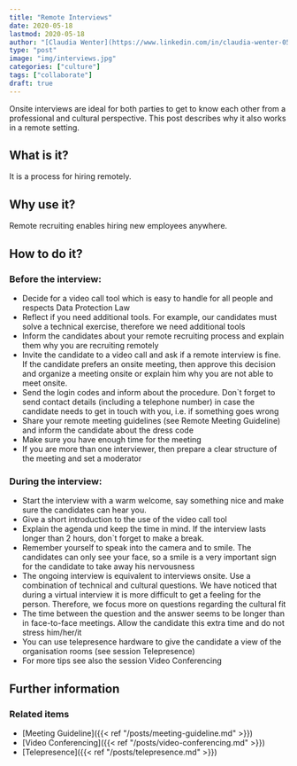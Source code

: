 ```yaml
---
title: "Remote Interviews"
date: 2020-05-18
lastmod: 2020-05-18
author: "[Claudia Wenter](https://www.linkedin.com/in/claudia-wenter-059306139/)"
type: "post"
image: "img/interviews.jpg"
categories: ["culture"]
tags: ["collaborate"]
draft: true
---
```


Onsite interviews are ideal for both parties to get to know each other from a professional and cultural perspective. This post describes why it also works in a remote setting.

<!--more-->

## What is it?

It is a process for hiring remotely.

## Why use it?

Remote recruiting enables hiring new employees anywhere.

## How to do it?

### Before the interview:

* Decide for a video call tool which is easy to handle for all people and respects Data
Protection Law
* Reflect if you need additional tools. For example, our candidates must solve a technical
exercise, therefore we need additional tools
* Inform the candidates about your remote recruiting process and explain them why you are
recruiting remotely
* Invite the candidate to a video call and ask if a remote interview is fine. If the candidate
prefers an onsite meeting, then approve this decision and organize a meeting onsite or
explain him why you are not able to meet onsite.
* Send the login codes and inform about the procedure. Don`t forget to send contact details
(including a telephone number) in case the candidate needs to get in touch with you, i.e. if
something goes wrong
* Share your remote meeting guidelines (see Remote Meeting Guideline) and inform the
candidate about the dress code
* Make sure you have enough time for the meeting
* If you are more than one interviewer, then prepare a clear structure of the meeting and set
a moderator

### During the interview:

* Start the interview with a warm welcome, say something nice and make sure the
candidates can hear you.
* Give a short introduction to the use of the video call tool
* Explain the agenda und keep the time in mind. If the interview lasts longer than 2 hours,
don`t forget to make a break.
* Remember yourself to speak into the camera and to smile. The candidates can only see
your face, so a smile is a very important sign for the candidate to take away his
nervousness
* The ongoing interview is equivalent to interviews onsite. Use a combination of technical
and cultural questions. We have noticed that during a virtual interview it is more difficult
to get a feeling for the person. Therefore, we focus more on questions regarding the
cultural fit
* The time between the question and the answer seems to be longer than in face-to-face
meetings. Allow the candidate this extra time and do not stress him/her/it
* You can use telepresence hardware to give the candidate a view of the organisation rooms
(see session Telepresence)
* For more tips see also the session Video Conferencing

## Further information

### Related items

* [Meeting Guideline]({{< ref "/posts/meeting-guideline.md" >}})
* [Video Conferencing]({{< ref "/posts/video-conferencing.md" >}})
* [Telepresence]({{< ref "/posts/telepresence.md" >}})
